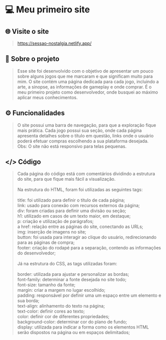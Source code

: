 # 💻 Meu primeiro site
## 🌐 Visite o site
> https://sessao-nostalgia.netlify.app/

## 📜 Sobre o projeto 
> Esse site foi desenvolvido com o objetivo de apresentar um pouco sobre alguns jogos que me marcaram e que significam muito para mim. O site contém uma página dedicada para cada jogo, incluindo a arte, a sinopse, as informações de gameplay e onde comprar. É o meu primeiro projeto como desenvolvedor, onde busquei ao máximo aplicar meus conhecimentos.

## ⚙️ Funcionalidades
> O site possui uma barra de navegação, para que a exploração fique mais prática. Cada jogo possui sua seção, onde cada página apresenta detalhes sobre o título em questão, links onde o usuário poderá efetuar compras escolhendo a sua plataforma desejada.<br />
> Obs: O site não está responsivo para telas pequenas.

## </> Código
> Cada página do código está com comentários dividindo a estrutura do site, para que fique mais fácil a visualização.<br /><br />
> Na estrutura do HTML, foram foi utilizadas as seguintes tags:<br /><br />
> title: foi utilizado para definir o título de cada página;<br />
> link: usado para conexão com recursos externos da página;<br />
> div: foram criadas para definir uma divisão ou seção;<br />
> h1: utilizado em casos de um texto maior, em destaque;<br />
> p: criação e utilização de parágrafos;<br />
> a href: relação entre as páginas do site, conectando as URLs;<br />
> img: inserção de imagens no site;<br />
> button: foi usada para interagir ao clique do usuário, redirecionando para as páginas de compra;<br />
> footer: criação do rodapé para a separação, contendo as informações do desenvolvedor;<br /><br />
> Já na estrutura do CSS, as tags utilizadas foram:<br /><br />
> border: utilizada para ajustar e personalizar as bordas;<br />
> font-family: determinar a fonte desejada no site todo;<br />
> font-size: tamanho da fonte;<br />
> margin: criar a margem no lugar escolhido;<br />
> padding: responsável por definir uma um espaço entre um elemento e sua borda;<br />
> text-align: alinhamento do texto na página;<br />
> text-color: definir cores ao texto;<br />
> color: definir cor de diferentes propriedades;<br />
> background-color: determinar cor do plano de fundo;<br />
> display: utilizada para indicar a forma como os elementos HTML serão dispostos na página ou em espaços delimitados;
